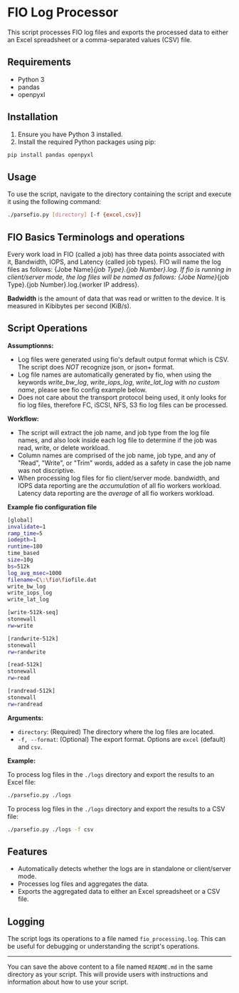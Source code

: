 # FIO Log Processor

This script processes FIO log files and exports the processed data to either an Excel spreadsheet or a comma-separated values (CSV) file.

## Requirements

- Python 3
- pandas
- openpyxl

## Installation

1. Ensure you have Python 3 installed.
2. Install the required Python packages using pip:

```bash
pip install pandas openpyxl
```

## Usage

To use the script, navigate to the directory containing the script and execute it using the following command:

```bash
./parsefio.py [directory] [-f {excel,csv}]
```
## FIO Basics Terminologs and operations

Every work load in FIO (called a job) has three data points associated with it, Bandwidth, IOPS, and Latency (called job types). FIO will name the log files as follows: {Jobe Name}_{job Type}.{job Number}.log. If fio is running in client/server mode, the log files will be named as follows: {Jobe Name}_{job Type}.{job Number}.log.{worker IP address}.

**Badwidth** is the amount of data that was read or written to the device. It is measured in Kibibytes per second (KiB/s).


## Script Operations

**Assumptionns:**
- Log files were generated using fio's default output format which is CSV. The script does *NOT* recognize json, or json+ format.
- Log file names are automatically generated by fio, when using the keywords *write_bw_log*, *write_iops_log*, *write_lat_log* with *no custom name*, please see fio config example below.
- Does not care about the transport protocol being used, it only looks for fio log files, therefore FC, iSCSI, NFS, S3 fio log files can be processed.


**Workflow:**
- The script will extract the job name, and job type from the log file names, and also look inside each log file to determine if the job was read, write, or delete workload.
- Column names are comprised of the job name, job type, and any of "Read", "Write", or "Trim" words, added as a safety in case the job name was not discriptive.
- When processing log files for fio client/server mode. bandwidth, and IOPS data reporting are the *accumulation* of all fio workers workload. Latency data reporting are the *average* of all fio workers workload.

**Example fio configuration file**

```bash
[global]
invalidate=1
ramp_time=5
iodepth=1
runtime=180
time_based
size=10g
bs=512k
log_avg_msec=1000
filename=C\:\fio\fiofile.dat
write_bw_log
write_iops_log
write_lat_log

[write-512k-seq]
stonewall
rw=write

[randwrite-512k]
stonewall
rw=randwrite

[read-512k]
stonewall
rw=read

[randread-512k]
stonewall
rw=randread

```
**Arguments:**

- `directory`: (Required) The directory where the log files are located.
- `-f, --format`: (Optional) The export format. Options are `excel` (default) and `csv`.

**Example:**

To process log files in the `./logs` directory and export the results to an Excel file:

```bash
./parsefio.py ./logs
```

To process log files in the `./logs` directory and export the results to a CSV file:

```bash
./parsefio.py ./logs -f csv
```

## Features

- Automatically detects whether the logs are in standalone or client/server mode.
- Processes log files and aggregates the data.
- Exports the aggregated data to either an Excel spreadsheet or a CSV file.

## Logging

The script logs its operations to a file named `fio_processing.log`. This can be useful for debugging or understanding the script's operations.

---

You can save the above content to a file named `README.md` in the same directory as your script. This will provide users with instructions and information about how to use your script.